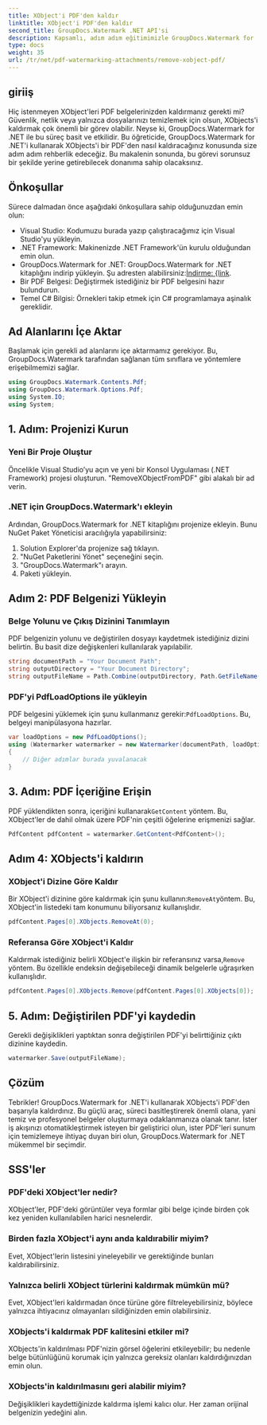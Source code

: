 ```yaml
---
title: XObject'i PDF'den kaldır
linktitle: XObject'i PDF'den kaldır
second_title: GroupDocs.Watermark .NET API'si
description: Kapsamlı, adım adım eğitimimizle GroupDocs.Watermark for .NET'i kullanarak XObjects'i PDF'lerden nasıl kolayca kaldıracağınızı öğrenin.
type: docs
weight: 35
url: /tr/net/pdf-watermarking-attachments/remove-xobject-pdf/
---
```

## giriiş
Hiç istenmeyen XObject'leri PDF belgelerinizden kaldırmanız gerekti mi? Güvenlik, netlik veya yalnızca dosyalarınızı temizlemek için olsun, XObjects'i kaldırmak çok önemli bir görev olabilir. Neyse ki, GroupDocs.Watermark for .NET ile bu süreç basit ve etkilidir. Bu öğreticide, GroupDocs.Watermark for .NET'i kullanarak XObjects'i bir PDF'den nasıl kaldıracağınız konusunda size adım adım rehberlik edeceğiz. Bu makalenin sonunda, bu görevi sorunsuz bir şekilde yerine getirebilecek donanıma sahip olacaksınız.
## Önkoşullar
Sürece dalmadan önce aşağıdaki önkoşullara sahip olduğunuzdan emin olun:
- Visual Studio: Kodumuzu burada yazıp çalıştıracağımız için Visual Studio'yu yükleyin.
- .NET Framework: Makinenizde .NET Framework'ün kurulu olduğundan emin olun.
-  GroupDocs.Watermark for .NET: GroupDocs.Watermark for .NET kitaplığını indirip yükleyin. Şu adresten alabilirsiniz:[İndirme: {link](https://releases.groupdocs.com/Watermark/net/).
- Bir PDF Belgesi: Değiştirmek istediğiniz bir PDF belgesini hazır bulundurun.
- Temel C# Bilgisi: Örnekleri takip etmek için C# programlamaya aşinalık gereklidir.
## Ad Alanlarını İçe Aktar
Başlamak için gerekli ad alanlarını içe aktarmamız gerekiyor. Bu, GroupDocs.Watermark tarafından sağlanan tüm sınıflara ve yöntemlere erişebilmemizi sağlar.
```csharp
using GroupDocs.Watermark.Contents.Pdf;
using GroupDocs.Watermark.Options.Pdf;
using System.IO;
using System;
```
## 1. Adım: Projenizi Kurun
### Yeni Bir Proje Oluştur
Öncelikle Visual Studio’yu açın ve yeni bir Konsol Uygulaması (.NET Framework) projesi oluşturun. "RemoveXObjectFromPDF" gibi alakalı bir ad verin.
### .NET için GroupDocs.Watermark'ı ekleyin
Ardından, GroupDocs.Watermark for .NET kitaplığını projenize ekleyin. Bunu NuGet Paket Yöneticisi aracılığıyla yapabilirsiniz:
1. Solution Explorer'da projenize sağ tıklayın.
2. "NuGet Paketlerini Yönet" seçeneğini seçin.
3. "GroupDocs.Watermark"ı arayın.
4. Paketi yükleyin.
## Adım 2: PDF Belgenizi Yükleyin
### Belge Yolunu ve Çıkış Dizinini Tanımlayın
PDF belgenizin yolunu ve değiştirilen dosyayı kaydetmek istediğiniz dizini belirtin. Bu basit dize değişkenleri kullanılarak yapılabilir.
```csharp
string documentPath = "Your Document Path";
string outputDirectory = "Your Document Directory";
string outputFileName = Path.Combine(outputDirectory, Path.GetFileName(documentPath));
```
### PDF'yi PdfLoadOptions ile yükleyin
 PDF belgesini yüklemek için şunu kullanmanız gerekir:`PdfLoadOptions`. Bu, belgeyi manipülasyona hazırlar.
```csharp
var loadOptions = new PdfLoadOptions();
using (Watermarker watermarker = new Watermarker(documentPath, loadOptions))
{
    // Diğer adımlar burada yuvalanacak
}
```
## 3. Adım: PDF İçeriğine Erişin
 PDF yüklendikten sonra, içeriğini kullanarak`GetContent` yöntem. Bu, XObject'ler de dahil olmak üzere PDF'nin çeşitli öğelerine erişmenizi sağlar.
```csharp
PdfContent pdfContent = watermarker.GetContent<PdfContent>();
```
## Adım 4: XObjects'i kaldırın
### XObject'i Dizine Göre Kaldır
 Bir XObject'i dizinine göre kaldırmak için şunu kullanın:`RemoveAt`yöntem. Bu, XObject'in listedeki tam konumunu biliyorsanız kullanışlıdır.
```csharp
pdfContent.Pages[0].XObjects.RemoveAt(0);
```
### Referansa Göre XObject'i Kaldır
 Kaldırmak istediğiniz belirli XObject'e ilişkin bir referansınız varsa,`Remove` yöntem. Bu özellikle endeksin değişebileceği dinamik belgelerle uğraşırken kullanışlıdır.
```csharp
pdfContent.Pages[0].XObjects.Remove(pdfContent.Pages[0].XObjects[0]);
```
## 5. Adım: Değiştirilen PDF'yi kaydedin
Gerekli değişiklikleri yaptıktan sonra değiştirilen PDF'yi belirttiğiniz çıktı dizinine kaydedin.
```csharp
watermarker.Save(outputFileName);
```
## Çözüm
Tebrikler! GroupDocs.Watermark for .NET'i kullanarak XObjects'i PDF'den başarıyla kaldırdınız. Bu güçlü araç, süreci basitleştirerek önemli olana, yani temiz ve profesyonel belgeler oluşturmaya odaklanmanıza olanak tanır. İster iş akışınızı otomatikleştirmek isteyen bir geliştirici olun, ister PDF'leri sunum için temizlemeye ihtiyaç duyan biri olun, GroupDocs.Watermark for .NET mükemmel bir seçimdir.
## SSS'ler
### PDF'deki XObject'ler nedir?
XObject'ler, PDF'deki görüntüler veya formlar gibi belge içinde birden çok kez yeniden kullanılabilen harici nesnelerdir.
### Birden fazla XObject'i aynı anda kaldırabilir miyim?
Evet, XObject'lerin listesini yineleyebilir ve gerektiğinde bunları kaldırabilirsiniz.
### Yalnızca belirli XObject türlerini kaldırmak mümkün mü?
Evet, XObject'leri kaldırmadan önce türüne göre filtreleyebilirsiniz, böylece yalnızca ihtiyacınız olmayanları sildiğinizden emin olabilirsiniz.
### XObjects'i kaldırmak PDF kalitesini etkiler mi?
XObjects'in kaldırılması PDF'nizin görsel öğelerini etkileyebilir; bu nedenle belge bütünlüğünü korumak için yalnızca gereksiz olanları kaldırdığınızdan emin olun.
### XObjects'in kaldırılmasını geri alabilir miyim?
Değişiklikleri kaydettiğinizde kaldırma işlemi kalıcı olur. Her zaman orijinal belgenizin yedeğini alın.